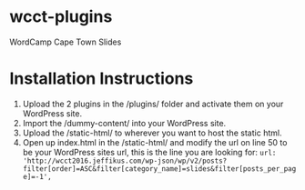 # wcct-plugins
WordCamp Cape Town Slides

# Installation Instructions

1. Upload the 2 plugins in the /plugins/ folder and activate them on your WordPress site.
2. Import the /dummy-content/ into your WordPress site.
3. Upload the /static-html/ to wherever you want to host the static html.
4. Open up index.html in the /static-html/ and modify the url on line 50 to be your WordPress sites url, this is the line you are looking for:
`url: 'http://wcct2016.jeffikus.com/wp-json/wp/v2/posts?filter[order]=ASC&filter[category_name]=slides&filter[posts_per_page]=-1',`